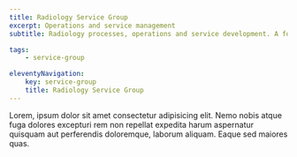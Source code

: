 ```yaml
---
title: Radiology Service Group
excerpt: Operations and service management
subtitle: Radiology processes, operations and service development. A forum for regional Radiology Service Managers to meet, plan and share experience.

tags: 
    - service-group

eleventyNavigation:
    key: service-group
    title: Radiology Service Group
---
```


Lorem, ipsum dolor sit amet consectetur adipisicing elit. Nemo nobis atque fuga dolores excepturi rem non repellat expedita harum aspernatur quisquam aut perferendis doloremque, laborum aliquam. Eaque sed maiores quas.